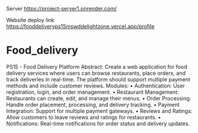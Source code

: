 Server
https://project-server1.onrender.com/

Website deploy link
https://fooddeliveryps15mswddelightzone.vercel.app/profile








# Food_delivery
PS15 - Food Delivery Platform 
   Abstract: Create a web application for food delivery services where users can browse 
restaurants, place orders, and track deliveries in real-time. The platform should support 
multiple payment methods and include customer reviews. 
  Modules: 
• Authentication: User registration, login, and order management. 
• Restaurant Management: Restaurants can create, edit, and manage their menus. 
• Order Processing: Handle order placement, processing, and delivery tracking. 
• Payment Integration: Support for multiple payment gateways. 
• Reviews and Ratings: Allow customers to leave reviews and ratings for restaurants. 
• Notifications: Real-time notifications for order status and delivery updates.
